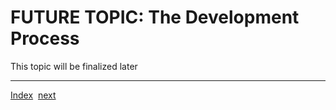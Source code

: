 # FUTURE TOPIC: The Development Process

This topic will be finalized later

______________________________________________________________________

[Index](Index.md)  [next](KeepUpToDate.md)
